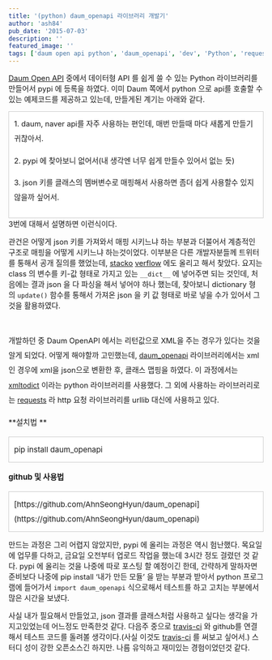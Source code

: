 ```yaml
---
title: '(python) daum_openapi 라이브러리 개발기'
author: 'ash84'
pub_date: '2015-07-03'
description: ''
featured_image: ''
tags: ['daum open api python', 'daum_openapi', 'dev', 'Python', 'requests', 'travis-ci', 'xmltodict']
---
```



<span style="font-size: 11pt;">[Daum Open API](http://dna.daum.net/apis/dashboard) 중에서 데이터형 API 를 쉽게 쓸 수 있는 Python 라이브러리를 만들어서 pypi</span><span style="font-size: 11pt;"> 에 등록을 하였다. 이미 Daum 쪽에서 python 으로 api를 호출할 수 있는 예제코드를 제공하고 있는데, 만들게된 계기는 아래와 같다. </span>

<div class="txc-textbox" style="border: 1px solid rgb(203, 203, 203); background-color: rgb(255, 255, 255); padding: 10px; line-height: 2;"><span style="font-size: 11pt;">1. daum, naver api를 자주 사용하는 편인데, 매번 만들때 마다 새롭게 만들기 귀찮아서.</span>

<span style="font-size: 11pt;">2. pypi</span><span style="font-size: 11pt;"> </span><span style="font-size: 11pt;">에 찾아보니 없어서(내 생각엔 너무 쉽게 만들수 있어서 없는 듯)</span>

<span style="font-size: 11pt;">3.</span><span style="font-size: 11pt;"> json 키를 클래스의 멤버변수로 매핑해서 사용하면 좀더 쉽게 사용할수 있지 않을까 싶어서. </span>

</div><span style="font-size: 11pt;">3번에 대해서 설명하면 이런식이다. </span>

<script src="https://gist.github.com/AhnSeongHyun/7972848.js"></script>

<span style="font-size: 11pt;">관건은 어떻게 json 키를 가져와서 매핑 시키느냐 하는 부분과 더불어서 계층적인 구조로 매핑을 어떻게 시키느냐 하는것이었다. 이부분은 다른 개발자분들께 트위터를 통해서 공개 질의를 했었는데, [stacko](http://stackoverflow.com/questions/20091760/how-to-convert-json-to-python-class?noredirect=1#comment29934628_20091760) [verflow](http://stackoverflow.com/questions/20091760/how-to-convert-json-to-python-class?noredirect=1#comment29934628_20091760) 에도 올리고 해서 찾았다. 요지는 class 의 변수를 키-값 형태로 가지고 있는 `__dict__` 에 넣어주면 되는 것인데, 처음에는 결과 json 을</span><span style="font-size: 11pt;"> 다 파싱을 해서 넣어야 하나 했는데, 찾아보니 dictionary 형의 </span><span style="font-size: 11pt;">`update()` 함수를 통해서 가져온 json 을 키 값 형태로 바로 넣을 수가 있어서 그것을 활용하였다. </span>

<script src="https://gist.github.com/AhnSeongHyun/7972744.js"></script>

<span style="font-size: 11pt;"> </span>

<span style="background-color: transparent; font-size: 11pt; line-height: 2;">개발하던 중 Daum OpenAPI 에서는 리턴값으로 XML을 주는 경우가 있다는 것을 알게 되었다. 어떻게 해야할까 고민했는데, </span><span style="background-color: transparent; font-size: 11pt; line-height: 2;"></span>[daum_openapi](https://pypi.python.org/pypi/daum_openapi/0.1)<span style="background-color: transparent; font-size: 11pt; line-height: 2;"></span><span style="background-color: transparent; font-size: 11pt; line-height: 2;"> 라이브러리에서는 xml인 경우에 xml을 json으로 변환한 후, 클래스 맵핑을 하였다. 이 과정에서는 </span>[xmltodict](https://pypi.python.org/pypi/xmltodict/0.8.3)<span style="background-color: transparent; font-size: 11pt; line-height: 2;"> 이라는 python 라이브러리를 사용했다. 그 외에 사용하는 라이브러리로는 </span>[requests](http://requests.readthedocs.org/en/latest/)<span style="background-color: transparent; font-size: 11pt; line-height: 2;"> 라 http 요청 라이브러리를 urllib 대신에 사용하고 있다. </span>

<span style="background-color: transparent; font-size: 11pt; line-height: 2;">  
</span>

<span style="font-size: 15px; line-height: 29px;">**설치법 **</span>

<div class="txc-textbox" style="border: 1px solid rgb(203, 203, 203); background-color: rgb(255, 255, 255); padding: 10px;"><span style="font-size: 15px; line-height: 29px;">pip install daum_openapi</span>

</div><span style="font-size: 15px; line-height: 29px;">  
</span>

<span style="font-size: 15px; line-height: 29px;">**github 및 사용법**</span>

<div class="txc-textbox" style="border: 1px solid rgb(203, 203, 203); background-color: rgb(255, 255, 255); padding: 10px;"><span style="font-size: 15px; line-height: 29px;">[https://github.com/AhnSeongHyun/daum_openapi](https://github.com/AhnSeongHyun/daum_openapi)</span>

</div><span style="font-size: 15px; line-height: 29px;">  
</span>

<span style="font-size: 11pt;">만드는 과정은 그리 어렵지 않았지만, pypi 에 올리는 과정은 역시 험난했다. 목요일에 업무를 다하고, 금요일 오전부터 업로드 작업을 했는데 3시간 정도 걸렸던 것 같다. pypi</span><span style="font-size: 11pt;"> 에 올리는 것을 나중에 따로 포스팅 할 예정이긴 한데, 간략하게 말하자면 준비보다 나중에 pip install ‘내가 만든 모듈’ 을 받는 부분과 받아서 python 프로그램에 들어가서 `import daum_openapi` 식으로해서 테스트를 하고 고치는 부분에서 많은 시간을 보냈다.</span>

<span style="font-size: 11pt;">  
</span>

<span style="font-size: 11pt;">사실 내가 필요해서 만들었고, json 결과를 클래스처럼 사용하고 싶다는 생각을 가지고있었는데 어느정도 만족한것 같다. 다음주 중으로 [travis-ci](https://travis-ci.org/) 와 github를 연결해서 테스트 코드를 돌려볼 생각이다.(사실 이것도 [travis-ci](https://travis-ci.org/) 를 써보고 싶어서.) 스터디 성이 강한 오픈소스긴 하지만. 나름 유익하고 재미있는 경험이었던것 같다. </span>



